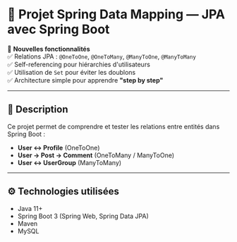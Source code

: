# 🚀 Projet Spring Data Mapping — JPA avec Spring Boot


🌟 **Nouvelles fonctionnalités**  
✅ Relations JPA : `@OneToOne`, `@OneToMany`, `@ManyToOne`, `@ManyToMany`  
✅ Self-referencing pour hiérarchies d'utilisateurs  
✅ Utilisation de `Set` pour éviter les doublons  
✅ Architecture simple pour apprendre **"step by step"**

---


## 📌 Description

Ce projet permet de comprendre et tester les relations entre entités dans Spring Boot :  
- **User ↔ Profile** (OneToOne)  
- **User → Post → Comment** (OneToMany / ManyToOne)  
- **User ↔ UserGroup** (ManyToMany)  

---


## ⚙️ Technologies utilisées

- Java 11+  
- Spring Boot 3 (Spring Web, Spring Data JPA)  
- Maven  
- MySQL   
